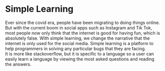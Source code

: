 # Simple Learning

Ever since the covid era, people have been migrating to doing things online.  But with the current boom in social apps such as Instagram and Tik Tok, most people now only think that
the internet is good for having fun, which is absolutely false.  With simple learning, we change the narrative that the internet is only used for the social media.
Simple learning is a platform to help programmers in solving any particular bugs that they are facing.  
It is more like stackoverflow, but it is specific to a language so a user can easily learn a language by viewing the most asked questions and reading the answers.
